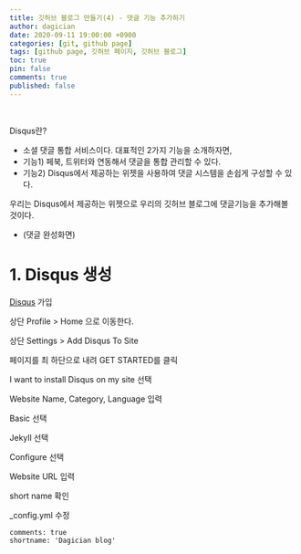 ```yaml
---
title: 깃허브 블로그 만들기(4) - 댓글 기능 추가하기
author: dagician
date: 2020-09-11 19:00:00 +0900
categories: [git, github page]
tags: [github page, 깃허브 페이지, 깃허브 블로그]
toc: true
pin: false
comments: true
published: false
---
```












<br>

Disqus란?

- 소셜 댓글 통합 서비스이다. 대표적인 2가지 기능을 소개하자면,
- 기능1) 페북, 트위터와 연동해서 댓글을 통합 관리할 수 있다.
- 기능2) Disqus에서 제공하는 위젯을 사용하여 댓글 시스템을 손쉽게 구성할 수 있다.



우리는 Disqus에서 제공하는 위젯으로 우리의 깃허브 블로그에 댓글기능을 추가해볼 것이다.

- (댓글 완성화면)





# 1. Disqus 생성

[Disqus](https://disqus.com/) 가입

상단 Profile > Home 으로 이동한다.



상단 Settings > Add Disqus To Site



페이지를 최 하단으로 내려 GET STARTED를 클릭



I want to install Disqus on my site 선택



Website Name, Category, Language 입력



Basic 선택



Jekyll 선택



Configure 선택



Website URL 입력



short name 확인



_config.yml 수정

```
comments: true
shortname: 'Dagician blog'
```



